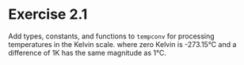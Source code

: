 # Exercise 2.1

Add types, constants, and functions to `tempconv` for processing temperatures in the Kelvin scale. where zero Kelvin is -273.15°C and a difference of 1K has the same magnitude as 1°C.

